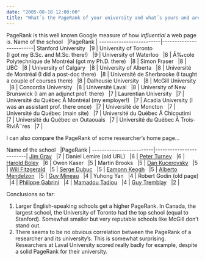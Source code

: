 ```yaml
---
date: "2005-08-18 12:00:00"
title: "What´s the PageRank of your university and what´s yours and are they related?"
---
```




PageRank is this well known Google measure of how _influential_ a web page is.
Name of the school
&nbsp;                   |PageRank
                         |
-------------------------|-------------------------|
Stanford University
&nbsp;                   |9
                         |
University of Toronto<br/>
(I got my B.Sc. and M.Sc. there!)
&nbsp;                   |9
                         |
University of Waterloo
&nbsp;                   |8
                         |
Ã‰cole Polytechnique de Montréal (got my Ph.D. there)
&nbsp;                   |8
                         |
Simon Fraser
&nbsp;                   |8
                         |
UBC
&nbsp;                   |8
                         |
University of Calgary
&nbsp;                   |8
                         |
University of Alberta
&nbsp;                   |8
                         |
Université de Montréal (I did a post-doc there)
&nbsp;                   |8
                         |
Université de Sherbrooke (I taught a couple of courses there)
&nbsp;                   |8
                         |
Dalhousie University
&nbsp;                   |8
                         |
McGill University
&nbsp;                   |8
                         |
Concordia University
&nbsp;                   |8
                         |
Université Laval
&nbsp;                   |8
                         |
University of New Brunswick (I am an adjunct prof. there)
&nbsp;                   |7
                         |
Laurentian University
&nbsp;                   |7
                         |
Université du Québec Ã  Montréal (my employer!)
&nbsp;                   |7
                         |
Acadia University (I was an assistant prof. there once)
&nbsp;                   |7
                         |
Université de Moncton
&nbsp;                   |7
                         |
Université du Québec (main site)
&nbsp;                   |7
                         |
Université du Québec Ã  Chicoutimi
&nbsp;                   |7
                         |
Université du Québec en Outaouais
&nbsp;                   |7
                         |
Université du Québec Ã  Trois-RiviÃ¨res
&nbsp;                   |7
                         |


I can also compare the PageRank of some researcher&rsquo;s home page&hellip;

Name of the school
&nbsp;                   |PageRank
                         |
-------------------------|-------------------------|
[Jim Gray](http://research.microsoft.com/en-us/um/people/gray/)
&nbsp;                   |7
                         |
Daniel Lemire (old URL)
&nbsp;                   |6
                         |
[Peter Turney](http://www.apperceptual.com/)
&nbsp;                   |6
                         |
[Harold Boley](http://www.cs.unb.ca/~boley/)
&nbsp;                   |6
                         |
Owen Kaser
&nbsp;                   |5
                         |
Martin Brooks
&nbsp;                   |5
                         |
[Dan Kucerovsky](http://www.cs.unb.ca/~boley/)
&nbsp;                   |5
                         |
[Will Fitzgerald](http://www.entish.org/willwhim/)
&nbsp;                   |5
                         |
[Serge Dubuc](http://dms.umontreal.ca/fr/repertoire-departement/professeurs/portrait/dubucs)
&nbsp;                   |5
                         |
[Eamonn Keogh](http://www.cs.ucr.edu/~eamonn/)
&nbsp;                   |5
                         |
[Alberto Mendelzon](http://www.cs.toronto.edu/~mendel/)
&nbsp;                   |5
                         |
[Guy Mineau](http://www.fsg.ulaval.ca/index.php?id=580)
&nbsp;                   |4
                         |
Yuhong Yan
&nbsp;                   |4
                         |
Robert Godin (old page)
&nbsp;                   |4
                         |
[Philippe Gabrini](http://intra.info.uqam.ca/Members/gabrini_p)
&nbsp;                   |4
                         |
[Mamadou Tadiou](http://www.fsg.ulaval.ca/index.php?id=580)
&nbsp;                   |4
                         |
[Guy Tremblay](http://intra.info.uqam.ca/Members/tremblay_g)
&nbsp;                   |2
                         |


Conclusions so far:

1. Larger English-speaking schools get a higher PageRank. In Canada, the largest school, the University of Toronto had the top school (equal to Stanford). Somewhat smaller but very reputable schools like McGill don&rsquo;t stand out.
1. There seems to be no obvious correlation between the PageRank of a researcher and its university&rsquo;s. This is somewhat surprising. Researchers at Laval University scored really badly for example, despite a solid PageRank for their university.

